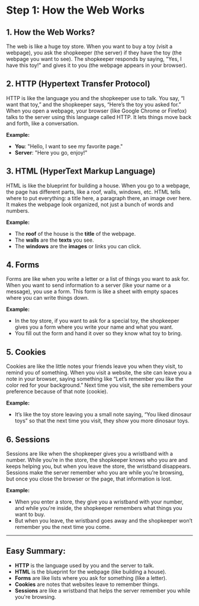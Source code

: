 # Step 1: How the Web Works

## 1. How the Web Works?
The web is like a huge toy store. When you want to buy a toy (visit a webpage), you ask the shopkeeper (the server) if they have the toy (the webpage you want to see). The shopkeeper responds by saying, "Yes, I have this toy!" and gives it to you (the webpage appears in your browser).

## 2. HTTP (Hypertext Transfer Protocol)
HTTP is like the language you and the shopkeeper use to talk. You say, “I want that toy,” and the shopkeeper says, “Here’s the toy you asked for.” When you open a webpage, your browser (like Google Chrome or Firefox) talks to the server using this language called HTTP. It lets things move back and forth, like a conversation.

**Example:**
- **You**: "Hello, I want to see my favorite page."
- **Server**: "Here you go, enjoy!"

## 3. HTML (HyperText Markup Language)
HTML is like the blueprint for building a house. When you go to a webpage, the page has different parts, like a roof, walls, windows, etc. HTML tells where to put everything: a title here, a paragraph there, an image over here. It makes the webpage look organized, not just a bunch of words and numbers.

**Example:**
- The **roof** of the house is the **title** of the webpage.
- The **walls** are the **texts** you see.
- The **windows** are the **images** or links you can click.

## 4. Forms
Forms are like when you write a letter or a list of things you want to ask for. When you want to send information to a server (like your name or a message), you use a form. This form is like a sheet with empty spaces where you can write things down.

**Example:**
- In the toy store, if you want to ask for a special toy, the shopkeeper gives you a form where you write your name and what you want.
- You fill out the form and hand it over so they know what toy to bring.

## 5. Cookies
Cookies are like the little notes your friends leave you when they visit, to remind you of something. When you visit a website, the site can leave you a note in your browser, saying something like “Let’s remember you like the color red for your background.” Next time you visit, the site remembers your preference because of that note (cookie).

**Example:**
- It’s like the toy store leaving you a small note saying, “You liked dinosaur toys” so that the next time you visit, they show you more dinosaur toys.

## 6. Sessions
Sessions are like when the shopkeeper gives you a wristband with a number. While you’re in the store, the shopkeeper knows who you are and keeps helping you, but when you leave the store, the wristband disappears. Sessions make the server remember who you are while you’re browsing, but once you close the browser or the page, that information is lost.

**Example:**
- When you enter a store, they give you a wristband with your number, and while you're inside, the shopkeeper remembers what things you want to buy.
- But when you leave, the wristband goes away and the shopkeeper won’t remember you the next time you come.

---

## Easy Summary:
- **HTTP** is the language used by you and the server to talk.
- **HTML** is the blueprint for the webpage (like building a house).
- **Forms** are like lists where you ask for something (like a letter).
- **Cookies** are notes that websites leave to remember things.
- **Sessions** are like a wristband that helps the server remember you while you're browsing.

